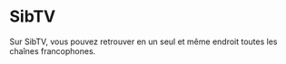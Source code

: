 # SibTV
Sur SibTV, vous pouvez retrouver en un seul et même endroit toutes les chaînes francophones.
